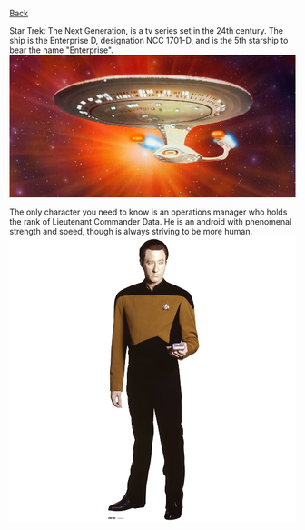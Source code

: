 [Back](https://monip1.github.io/fun-things/)

Star Trek: The Next Generation, is a tv series set in the 24th century.
The ship is the Enterprise D, designation NCC 1701-D, and is the 5th starship to bear the name "Enterprise".
![enterprise](../pictures/enterprise-glow.jpg)

The only character you need to know is an operations manager who holds the rank of Lieutenant Commander Data. He is an android with phenomenal strength and speed, though is always striving to be more human.
![data](../pictures/data-full.jpg)